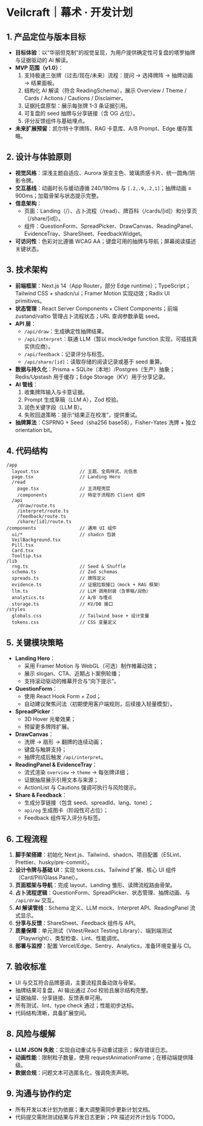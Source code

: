 # Veilcraft｜幕术 · 开发计划

## 1. 产品定位与版本目标

- **目标体验**：以“华丽但克制”的视觉呈现，为用户提供确定性可复盘的塔罗抽牌与证据驱动的 AI 解读。
- **MVP 范围（v1.0）**：
  1. 支持极速三张牌（过去/现在/未来）流程：提问 → 选择牌阵 → 抽牌动画 → 结果面板。
  2. 结构化 AI 解读（符合 ReadingSchema），展示 Overview / Theme / Cards / Actions / Cautions / Disclaimer。
  3. 证据托盘原型：展示每张牌 1-3 条证据引用。
  4. 可复盘的 seed 抽牌与分享链接（含 OG 占位）。
  5. 评分反馈组件与基础埋点。
- **未来扩展预留**：凯尔特十字牌阵、RAG 卡意库、A/B Prompt、Edge 缓存策略。

## 2. 设计与体验原则

- **视觉风格**：深浅主题自适应、Aurora 渐变主色、玻璃质感卡片、统一圆角/阴影令牌。
- **交互基线**：动画时长与缓动遵循 240/180ms 与 `[.2,.9,.2,1]`；抽牌动画 ≤ 900ms；加载骨架与状态提示完整。
- **信息架构**：
  - 页面：Landing（/）、占卜流程（/read）、牌百科（/cards/[id]）和分享页（/share/[id]）。
  - 组件：QuestionForm、SpreadPicker、DrawCanvas、ReadingPanel、EvidenceTray、ShareSheet、FeedbackWidget。
- **可访问性**：色彩对比遵循 WCAG AA；键盘可用的抽牌与导航；屏幕阅读描述关键状态。

## 3. 技术架构

- **前端框架**：Next.js 14（App Router，部分 Edge runtime）；TypeScript；Tailwind CSS + shadcn/ui；Framer Motion 实现动效；Radix UI primitives。
- **状态管理**：React Server Components + Client Components；前端 zustand/valtio 管理占卜流程状态；URL 查询参数承载 seed。
- **API 层**：
  - `/api/draw`：生成确定性抽牌结果。
  - `/api/interpret`：联通 LLM（暂以 mock/edge function 实现，可插拔真实供应商）。
  - `/api/feedback`：记录评分与标签。
  - `/api/share/[id]`：读取存储的阅读记录或基于 seed 重算。
- **数据与持久化**：Prisma + SQLite（本地）/Postgres（生产）抽象；Redis/Upstash 用于缓存；Edge Storage（KV）用于分享记录。
- **AI 管线**：
  1. 收集牌阵输入与卡意证据。
  2. Prompt 生成草稿（LLM A），Zod 校验。
  3. 润色关键字段（LLM B）。
  4. 失败回退策略：提示“结果正在校准”，提供重试。
- **抽牌算法**：CSPRNG + Seed（sha256 base58），Fisher–Yates 洗牌 + 独立 orientation bit。

## 4. 代码结构

```
/app
  layout.tsx               // 主题、全局样式、元信息
  page.tsx                 // Landing Hero
  /read
    page.tsx               // 主流程壳层
    /components            // 特定于流程的 Client 组件
  /api
    /draw/route.ts
    /interpret/route.ts
    /feedback/route.ts
    /share/[id]/route.ts
/components                // 通用 UI 组件
  ui/*                     // shadcn 包装
  VeilBackground.tsx
  Pill.tsx
  Card.tsx
  Tooltip.tsx
/lib
  rng.ts                   // Seed & Shuffle
  schema.ts                // Zod schemas
  spreads.ts               // 牌阵定义
  evidence.ts              // 证据拉取接口（mock + RAG 框架）
  llm.ts                   // LLM 调用封装（含草稿/润色）
  analytics.ts             // A/B 与埋点
  storage.ts               // KV/DB 接口
/styles
  globals.css              // Tailwind base + 设计变量
  tokens.css               // CSS 变量定义
```

## 5. 关键模块策略

- **Landing Hero**：
  - 采用 Framer Motion 与 WebGL（可选）制作帷幕动效；
  - 展示 slogan、CTA、近期占卜案例轮播；
  - 支持滚动驱动的帷幕开合与“向下提示”。
- **QuestionForm**：
  - 使用 React Hook Form + Zod；
  - 自动建议聚焦问法（初期使用客户端规则，后续接入轻量模型）。
- **SpreadPicker**：
  - 3D Hover 光晕效果；
  - 预留更多牌阵扩展。
- **DrawCanvas**：
  - 洗牌 → 扇形 → 翻牌的连续动画；
  - 键盘与触屏支持；
  - 抽牌完成后触发 `/api/interpret`。
- **ReadingPanel & EvidenceTray**：
  - 流式渲染 `overview` → `theme` → 每张牌详细；
  - 证据抽屉展示引用文本与来源；
  - ActionList 与 Cautions 强调可执行与风险提示。
- **Share & Feedback**：
  - 生成分享链接（包含 seed、spreadId、lang、tone）；
  - `api/og` 生成图卡（阶段性可占位）；
  - Feedback 组件写入评分与标签。

## 6. 工程流程

1. **脚手架搭建**：初始化 Next.js、Tailwind、shadcn、项目配置（ESLint、Prettier、husky/pre-commit）。
2. **设计令牌与基础 UI**：实现 tokens.css、Tailwind 扩展、核心 UI 组件（Card/Pill/Glass Panel）。
3. **页面框架与导航**：完成 layout、Landing 雏形、读牌流程路由骨架。
4. **占卜流程逻辑**：QuestionForm、SpreadPicker、状态管理、抽牌动画、与 `/api/draw` 交互。
5. **AI 解读管线**：Schema 定义、LLM mock、Interpret API、ReadingPanel 流式显示。
6. **分享与反馈**：ShareSheet、Feedback 组件与 API。
7. **质量保障**：单元测试（Vitest/React Testing Library）、端到端测试（Playwright）、类型检查、Lint、性能调优。
8. **部署与监控**：配置 Vercel/Edge、Sentry、Analytics，准备环境变量与 CI。

## 7. 验收标准

- UI 与交互符合品牌基调，主要流程具备动效与骨架。
- 抽牌结果可复盘，AI 输出通过 Zod 校验且展示结构完整。
- 证据抽屉、分享链接、反馈表单可用。
- 所有测试、lint、type check 通过；性能初步达标。
- 代码结构清晰，具备扩展空间。

## 8. 风险与缓解

- **LLM JSON 失败**：实现自动重试与手动重试提示；保存错误日志。
- **动画性能**：限制粒子数量，使用 requestAnimationFrame；在移动端提供降级。
- **数据合规**：问题文本可选匿名化，强调免责声明。

## 9. 沟通与协作约定

- 所有开发以本计划为依据；重大调整需同步更新计划文档。
- 代码提交需附测试结果与开发日志更新；PR 描述对齐计划与 TODO。
